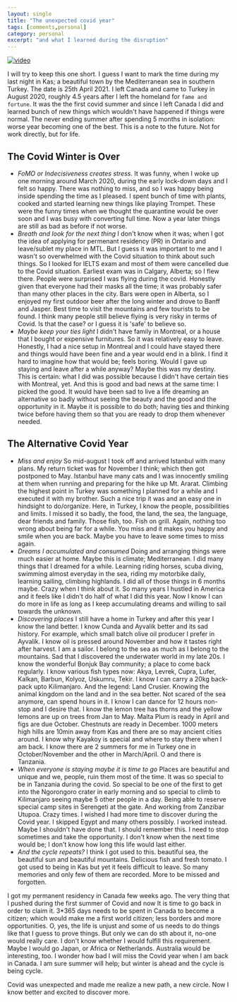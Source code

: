 ```yaml
---
layout: single
title: "The unexpected covid year"
tags: [comments,personal]
category: personal
excerpt: "and what I learned during the disruption"
---
```

[![video](https://img.youtube.com/vi/KvmCxxTG3fM/0.jpg)](https://www.youtube.com/watch?v=KvmCxxTG3fM "video")

I will try to keep this one short. I guess I want to mark the time during my last night in Kas; a beautiful town by the Mediterranean sea in southern Turkey. The date is 25th April 2021. I left Canada and came to Turkey in August 2020, roughly 4.5 years after I left the homeland for `fame and fortune`. It was the the first covid summer and since I left Canada I did and learned bunch of new things which wouldn't have happened if things were normal. The never ending summer after spending 5 months in isolation: worse year becoming one of the best. This is a note to the future. Not for work directly, but for life.

## The Covid Winter is Over
- *FoMO or Indecisiveness creates stress.* It was funny, when I woke up one morning around March 2020, during the early lock-down days and I felt so happy. There was nothing to miss, and so I was happy being inside spending the time as I pleased. I spent bunch of time with plants, cooked and started learning new things like playing Trompet. These were the funny times when we thought the quarantine would be over soon and I was busy with converting full time. Now a year later things are still as bad as before if not worse.
- *Breath and look for the next thing* I don't know when it was; when I got the idea of applying for permenant residency (PR) in Ontario and leave/sublet my place in MTL. But I guess it was important to me and I wasn't so overwhelmed with the Covid situation to think about such things. So I looked for IELTS exam and most of them were cancelled due to the Covid situation. Earliest exam was in Calgary, Alberta; so I flew there. People were surprised I was flying during the covid. Honestly given that everyone had their masks all the time; it was probably safer than many other places in the city. Bars were open in Alberta, so I enjoyed my first outdoor beer after the long winter and drove to Banff and Jasper. Best time to visit the mountains and few tourists to be found. I think many people still believe flying is very risky in terms of Covid. Is that the case? or I guess it is 'safe' to believe so.
- *Maybe keep your ties light* I didn't have family in Montreal, or a house that I bought or expensive furnitures. So it was relatively easy to leave. Honestly, I had a nice setup in Montreal and I could have stayed there and things would have been fine and a year would end in a blink. I find it hard to imagine how that would be; feels boring. Would I gave up staying and leave after a while anyway? Maybe this was my destiny. This is certain: what I did was possible because I didn't have certain ties with Montreal, yet. And this is good and bad news at the same time: I picked the good. It would have been sad to live a life dreaming an alternative so badly without seeing the beauty and the good and the opportunity in it. Maybe it is possible to do both; having ties and thinking twice before having them so that you are ready to drop them whenever needed.

## The Alternative Covid Year
- *Miss and enjoy* So mid-august I took off and arrived Istanbul with many plans. My return ticket was for November I think; which then got postponed to May. Istanbul have many cats and I was innocently smiling at them when running and preparing for the hike up Mt. Ararat. Climbing the highest point in Turkey was something I planned for a while and I executed it with my brother. Such a nice trip it was and an easy one in hindsight to do/organize. Here, in Turkey, I know the people, possibilities and limits. I missed it so badly, the food, the land, the sea, the language, dear friends and family. Those fish, too. Fish on grill. Again, nothing too wrong about being far for a while. You miss and it makes you happy and smile when you are back. Maybe you have to leave some times to miss again.
- *Dreams I accumulated and consumed* Doing and arranging things were much easier at home. Maybe this is climate; Mediterranean. I did many things that I dreamed for a while. Learning riding horses, scuba diving, swimming almost everyday in the sea, riding my motorbike daily, learning sailing, climbing highlands. I did all of those things in 6 months maybe. Crazy when I think about it. So many years I hustled in America and it feels like I didn't do half of what I did this year. Now I know I can do more in life as long as I keep accumulating dreams and willing to sail towards the unknown. 
- *Discovering places* I still have a home in Turkey and after this year I know the land better. I know Cunda and Ayvalik better and its sad history. For example, which small batch olive oil producer I prefer in Ayvalik. I know oil is pressed around November and how it tastes right after harvest. I am a sailor. I belong to the sea as much as I belong to the mountains. Sad that I discovered the underwater world in my late 20s. I know the wonderful Bonjuk Bay community; a place to come back regularly. I know various fish types now: Akya, Levrek, Cupra, Lufer, Kalkan, Barbun, Kolyoz, Uskumru, Tekir. I know I can carry a 20kg back-pack upto Kilimanjaro. And the legend: Land Crusier. Knowing the animal kingdom on the land and in the sea better. Not scared of the sea anymore, can spend hours in it. I know I can dance for 12 hours non-stop and I desire that. I know the lemon tree has thorns and the yellow lemons are up on trees from Jan to May. Malta Plum is ready in April and figs are due October. Chestnuts are ready in December. 1000 meters high hills are 10min away from Kas and there are so may ancient cities around. I know why Kayakoy is special and where to stay there when I am back. I know there are 2 summers for me in Turkey one in October/November and the other in March/April. O and there is Tanzania.
- *When everyone is staying maybe it is time to go* Places are beautiful and unique and we, people, ruin them most of the time. It was so special to be in Tanzania during the covid. So special to be one of the first to get into the Ngorongoro crater in early morning and so special to climb to Kilimanjaro seeing maybe 5 other people in a day. Being able to reserve special camp sites in Serengeti at the gate. And working from Zanzibar Utupoa. Crazy times. I wished I had more time to discover during the Covid year. I skipped Egypt and many others possibly. I worked instead. Maybe I shouldn't have done that. I should remember this. I need to stop sometimes and take the opportunity. I don't know when the next time would be; I don't know how long this life would last either.
- *And the cycle repeats?* I think I got used to this. beautiful sea, the beautiful sun and beautiful mountains. Delicious fish and fresh tomato. I got used to being in Kas but yet it feels difficult to leave. So many memories and only few of them are recorded. More to be missed and forgotten.
 
I got my permanent residency in Canada few weeks ago. The very thing that I pushed during the first summer of Covid and now It is time to go back in order to claim it. 3*365 days needs to be spent in Canada to become a citizen; which would make me a first world citizen; less borders and more opportunities. O, yes, the life is unjust and some of us needs to do things like that I guess to prove things. But only we can do sth about it, no-one would really care. I don't know whether I would fulfill this requirement. Maybe I would go Japan, or Africa or Netherlands. Australia would be interesting, too. I wonder how bad I will miss the Covid year when I am back in Canada. I am sure summer will help; but winter is ahead and the cycle is being cycle.

Covid was unexpected and made me realize a new path, a new circle. Now I know better and excited to discover more.
